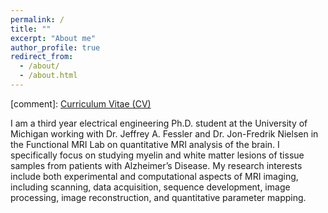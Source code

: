 ```yaml
---
permalink: /
title: ""
excerpt: "About me"
author_profile: true
redirect_from: 
  - /about/
  - /about.html
---
```


[comment]: [Curriculum Vitae (CV)](https://amaya-murguia.github.io/files/Amaya_CV.pdf)

I am a third year electrical engineering Ph.D. student at the University of Michigan working with Dr. Jeffrey A. Fessler and Dr. Jon-Fredrik Nielsen in the Functional MRI Lab on quantitative MRI analysis of the brain.  I specifically focus on studying myelin and white matter lesions of tissue samples from patients with Alzheimer’s Disease.  My research interests include both experimental and computational aspects of MRI imaging, including scanning, data acquisition, sequence development, image processing, image reconstruction, and quantitative parameter mapping.
